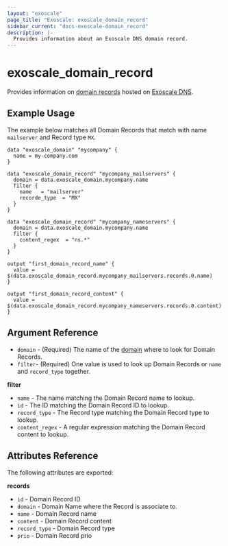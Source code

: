 ```yaml
---
layout: "exoscale"
page_title: "Exoscale: exoscale_domain_record"
sidebar_current: "docs-exoscale-domain_record"
description: |-
  Provides information about an Exoscale DNS domain record.
---
```


# exoscale\_domain\_record

Provides information on [domain records][record] hosted on [Exoscale DNS][exodns].

[exodns]: https://www.exoscale.com/dns/
[record]: ../r/domain_record.html

## Example Usage

The example below matches all Domain Records that match with name `mailserver` and Record type `MX`.

```hcl
data "exoscale_domain" "mycompany" {
  name = my-company.com
}

data "exoscale_domain_record" "mycompany_mailservers" {
  domain = data.exoscale_domain.mycompany.name
  filter {
    name   = "mailserver"
    recorde_type  = "MX"
  }
}

data "exoscale_domain_record" "mycompany_nameservers" {
  domain = data.exoscale_domain.mycompany.name
  filter {
    content_regex  = "ns.*"
  }
}

output "first_domain_record_name" {
  value = $(data.exoscale_domain_record.mycompany_mailservers.records.0.name)
}

output "first_domain_record_content" {
  value = $(data.exoscale_domain_record.mycompany_nameservers.records.0.content)
}
```

## Argument Reference

* `domain` - (Required) The name of the [domain][domain] where to look for Domain Records.
* `filter`- (Required) One value is used to look up Domain Records or `name` and `record_type` together.

**filter**

* `name` - The name matching the Domain Record name to lookup.
* `id` - The ID matching the Domain Record ID to lookup.
* `record_type` - The Record type matching the Domain Record type to lookup.
* `content_regex` - A regular expression matching the Domain Record content to lookup.


[domain]: ../r/domain.html

## Attributes Reference

The following attributes are exported:

**records**

* `id` - Domain Record ID
* `domain` - Domain Name where the Record is associate to.
* `name` - Domain Record name
* `content` - Domain Record content
* `record_type` - Domain Record type
* `prio` - Domain Record prio